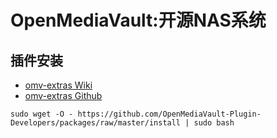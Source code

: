 # OpenMediaVault:开源NAS系统
## 插件安装
- [omv-extras Wiki](https://wiki.omv-extras.org/)
- [omv-extras Github](https://github.com/OpenMediaVault-Plugin-Developers/packages)
```shell
sudo wget -O - https://github.com/OpenMediaVault-Plugin-Developers/packages/raw/master/install | sudo bash
```